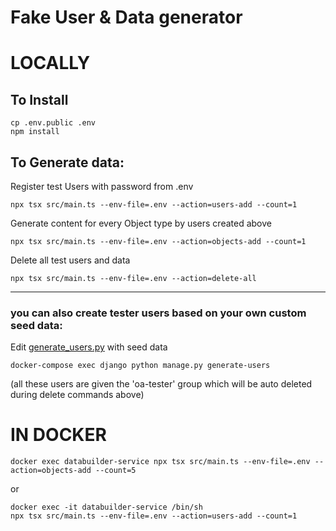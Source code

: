 # Fake User & Data generator

# LOCALLY

## To Install
```
cp .env.public .env
npm install
```

## To Generate data:
Register test Users with password from .env
```
npx tsx src/main.ts --env-file=.env --action=users-add --count=1
```

Generate content for every Object type by users created above
```
npx tsx src/main.ts --env-file=.env --action=objects-add --count=1
```

Delete all test users and data
```
npx tsx src/main.ts --env-file=.env --action=delete-all
```

---
### you can also create tester users based on your own custom seed data:
Edit [generate_users.py](stack/django/oaexample_app/management/commands/generate_users.py) with seed data
```
docker-compose exec django python manage.py generate-users
```
(all these users are given the 'oa-tester' group which will be auto deleted during delete commands above)


# IN DOCKER

```aiignore
docker exec databuilder-service npx tsx src/main.ts --env-file=.env --action=objects-add --count=5
```

or

```aiignore
docker exec -it databuilder-service /bin/sh
npx tsx src/main.ts --env-file=.env --action=users-add --count=1
```
